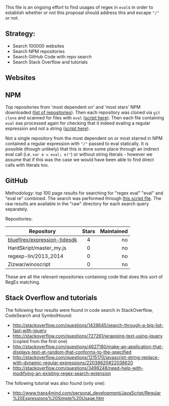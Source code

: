 This file is an ongoing effort to find usages of regex in `eval`s in order to establish whether or not this proposal should address this and escape `"/"` or not.

Strategy:
--------

 - Search 100000 websites
 - Search NPM repositories
 - Search GitHub Code with repo search
 - Search Stack Overflow and tutorials
 
Websites
------

NPM 
--------

Top repositories from 'most dependent on' and 'most stars' NPM downloaded ([list of repositories](https://github.com/benjamingr/RexExp.escape/blob/master/data/raw/npm/scanned-repos.txt)). Then each repository was cloned via `git clone` and scanned for files with `eval` ([script here](https://github.com/benjamingr/RexExp.escape/blob/master/data/raw/download-files-with-eval-from-npm-10k.js)). Then each file containing `eval` eas processed again for checking that it indeed evaling a regular expression and not a string ([script here](https://github.com/benjamingr/RexExp.escape/blob/master/data/raw/search-downloaded-files-for-abuser.js)).

Not a single repository from the most dependent on or most starred in NPM contained a regular expression with `"/"` passed to eval statically. It is possible (though unlikely) that this is done some place through an indirect eval call (i.e. `var e = eval; e("`) or without string literals - however we assume that if this was the case we would have been able to find direct calls with literals too.


GitHub
--------
Methodology: top 100 page results for searching for "regex eval" "eval" and "eval re" combined. The search was performed through [this script file](https://github.com/benjamingr/RexExp.escape/blob/master/data/raw/scrape-gh-search.js). The raw results are available in the "raw" directory for each search query separately.

Repositories:

| Repository        | Stars           | Maintained |
| ----------------- |:---------------:| ----------:|
| [bluefirex/expression-tidesdk](https://github.com/bluefirex/expression-tidesdk/blob/aa317bdeae99e2187a1e7b30e332f1fb3ada7bd1/dist/osx/Expression.app/Contents/Resources/js/replace.js) | 4 | no |
|HardSkript/master_my.js| 0 | no |
|regexp-lin/2013_2014| 0 | no |
|Zizwar/winoscript | 0 | no |

These are all the relevant repositories containing code that does this sort of RegEx matching.

Stack Overflow and tutorials
--------------------

The following four results were found in code search in StackOverflow, CodeSearch and SymbolHound:

 - http://stackoverflow.com/questions/1428645/search-through-a-big-list-fast-with-jquery
 - http://stackoverflow.com/questions/727261/wrapping-text-using-jquery (copied from the first one)
 - http://stackoverflow.com/questions/4627180/make-an-application-that-displays-text-at-random-that-conforms-to-the-specified
 - http://stackoverflow.com/questions/1215170/javascript-string-replace-with-dynamic-regular-expressions/22038620#22038620
 - http://stackoverflow.com/questions/3498248/need-help-with-modifying-an-existing-regex-search-extension

The following tutorial was also found (only one):
 
  - http://www.trans4mind.com/personal_development/JavaScript/Regular%20Expressions%20Simple%20Usage.htm
